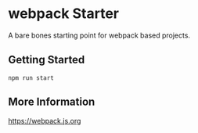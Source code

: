 # webpack Starter

A bare bones starting point for webpack based projects.

## Getting Started

`npm run start`

## More Information

https://webpack.js.org